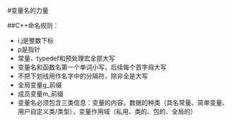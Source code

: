 #变量名的力量

##C++命名规则：
* i,j是整数下标
* p是指针
* 常量、typedef和预处理宏全部大写
* 变量名和函数名第一个单词小写，后续每个首字母大写
* 不把下划线用作名字中的分隔符，除非全是大写
* 全局变量g_前缀
* 成员变量m_前缀
* 变量名必须包含三类信息：变量的内容，数据的种类（具名常量、简单变量、用户自定义类/类型），变量作用域（私用、类的、包的、全局的）


